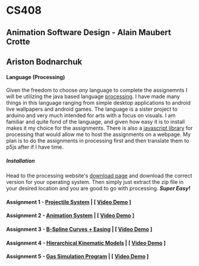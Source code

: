 # CS408

## Animation Software Design - Alain Maubert Crotte

## **Ariston Bodnarchuk**

#### Language (Processing)
Given the freedom to choose *any* language to complete the assignemnts I will be utilizing the java based language [processing](https://processing.org/). I have made many things in this language ranging from simple desktop applications to android live wallpapers and android games. The language is a sister project to arduino and very much intended for arts with a focus on visuals. I am familiar and quite fond of the language, and given how easy it is to install makes it my choice for the assignments. There is also a [javascript library](https://p5js.org/) for processing that would allow me to host the assignments on a webpage. My plan is to do the assignments in processing first and then translate them to p5js after if I have time. 

##### Installation
Head to the processing website's [download page](https://processing.org/download) and download the correct version for your operating system. Then simply just extract the zip file in your desired location and you are good to go with processing. ***Super Easy!***

#### Assignment 1 - [Projectile System](A1_AristonBodnarchuk/) | [ [Video Demo](https://www.youtube.com/watch?v=wS6po6nx-jE) ]
#### Assignment 2 - [Animation System](A2_AristonBodnarchuk/) | [ [Video Demo](https://www.youtube.com/watch?v=CdCNN5qxw3Y) ]
#### Assignment 3 - [B-Spline Curves + Easing](A3_AristonBodnarchuk/) | [ [Video Demo](https://youtu.be/Wgf-llQAZMY) ]
#### Assignment 4 - [Hierarchical Kinematic Models](A4_AristonBodnarchuk/) | [ [Video Demo](https://youtu.be/dbLGH2d-nWs) ]
#### Assignment 5 - [Gas Simulation Program](A4_AristonBodnarchuk/) | [ [Video Demo](https://youtu.be/et5sbSEaZ5k) ]
